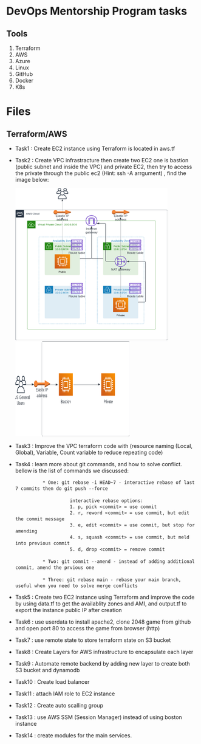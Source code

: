 
# DevOps Mentorship Program tasks

## Tools 

1. Terraform
2. AWS
3. Azure
3. Linux
4. GitHub
6. Docker
7. K8s

# Files 
## Terraform/AWS
* Task1 : Create EC2 instance using Terraform is located in aws.tf 
* Task2 : Create VPC infrastracture then create two EC2 one is bastion (public subnet and inside the VPC) and private EC2, then try to access the private through the public ec2 (Hint: ssh -A arrgument) , find the image below:
&nbsp;<div class="row"><img class="col-md-6" src="https://github.com/mohanedmoh/DevOps-Mentorship-program/blob/main/Images/Task1-AWS-%20VPC.png" data-canonical-src="https://github.com/mohanedmoh/DevOps-Mentorship-program/blob/main/Images/Task1-AWS-%20VPC.png" width="400" height="400" /> &nbsp; <img class="col-md-6" src="https://github.com/mohanedmoh/DevOps-Mentorship-program/blob/main/Images/Task1-Bastion.png" data-canonical-src="https://github.com/mohanedmoh/DevOps-Mentorship-program/blob/main/Images/Task1-Bastion.png" width="300" height="250"/></div>
* Task3 : Improve the VPC terraform code with (resource naming (Local, Global), Variable, Count variable to reduce repeating code) 
* Task4 : learn more about git commands, and how to solve conflict. bellow is the list of commands we discussed:

                * One: git rebase -i HEAD~7 - interactive rebase of last 7 commits then do git push --force

                          interactive rebase options:
                          1. p, pick <commit> = use commit
                          2. r, reword <commit> = use commit, but edit the commit message
                          3. e, edit <commit> = use commit, but stop for amending
                          4. s, squash <commit> = use commit, but meld into previous commit
                          5. d, drop <commit> = remove commit

                * Two: git commit --amend - instead of adding additional commit, amend the prvious one

                * Three: git rebase main - rebase your main branch, useful when you need to solve merge conflicts
* Task5 : Create two EC2 instance using Terraform and improve the code by using data.tf to get the availablity zones and AMI, and output.tf to export the instance public IP after creation
* Task6 : use userdata to install apache2, clone 2048 game from github and open port 80 to access the game from browser (http)
* Task7 : use remote state to store terraform state on S3 bucket
* Task8 : Create Layers for AWS infrastructure to encapsulate each layer
* Task9 : Automate remote backend by adding new layer to create both S3 bucket and dynamodb 
* Task10 : Create load balancer
* Task11 : attach IAM role to EC2 instance
* Task12 : Create auto scalling group
* Task13 : use AWS SSM (Session Manager) instead of using boston instance
* Task14 : create modules for the main services.


